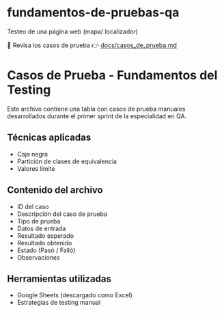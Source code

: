 # fundamentos-de-pruebas-qa
Testeo de una página web (mapa/ localizador)

📄 Revisa los casos de prueba 👉 [docs/casos_de_prueba.md](docs/casos_de_prueba.md)

# Casos de Prueba - Fundamentos del Testing

Este archivo contiene una tabla con casos de prueba manuales desarrollados durante el primer sprint de la especialidad en QA.

## Técnicas aplicadas
- Caja negra
- Partición de clases de equivalencia
- Valores límite

## Contenido del archivo
- ID del caso
- Descripción del caso de prueba
- Tipo de prueba
- Datos de entrada
- Resultado esperado
- Resultado obtenido
- Estado (Pasó / Falló)
- Observaciones

## Herramientas utilizadas
- Google Sheets (descargado como Excel)
- Estrategias de testing manual
